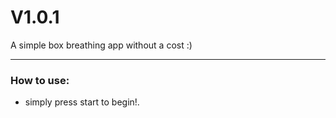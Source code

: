 # V1.0.1

A simple box breathing app without a cost :)

---

### How to use:

- simply press start to begin!.
